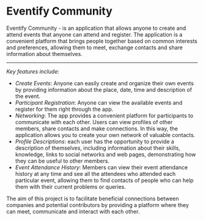 # Eventify Community

Eventify Community - is an application that allows anyone to create and attend events that anyone
can attend and register. The application is a convenient platform that brings people together based
on common interests and preferences, allowing them to meet, exchange contacts and share information
about themselves.

---

*Key features include:*

- *Create Events*: Anyone can easily create and organize their own events by providing information
  about the place, date, time and description of the event.
- *Participant Registration*: Anyone can view the available events and register for them right
  through the app.
- *Networking*: The app provides a convenient platform for participants to communicate with each
  other. Users can view profiles of other members, share contacts and make connections. In this way,
  the application allows you to create your own network of valuable contacts.
- *Profile Descriptions*: each user has the opportunity to provide a description of themselves,
  including information about their skills, knowledge, links to social networks and web pages,
  demonstrating how they can be useful to other members.
- *Event Attendance History*: Members can view their event attendance history at any time and see
  all the attendees who attended each particular event, allowing them to find contacts of people who
  can help them with their current problems or queries.

The aim of this project is to facilitate beneficial connections between companies and potential
contributors by providing a platform where they can meet, communicate and interact with each other.
